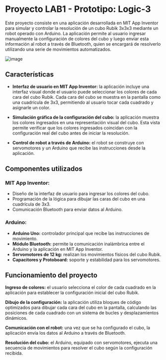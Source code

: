 # Proyecto LAB1 - Prototipo: Logic-3
Este proyecto consiste en una aplicación desarrollada en MIT App Inventor para simular y controlar la resolución de un cubo Rubik 3x3x3 mediante un robot operado con Arduino. La aplicación permite al usuario ingresar manualmente la configuración de colores del cubo y luego enviar esta información al robot a través de Bluetooth, quien se encargará de resolverlo utilizando una serie de movimientos automatizados.

![image](https://github.com/user-attachments/assets/0a5a45a2-cf23-4e8a-bb00-610a2652e635)

## Características
* **Interfaz de usuario en MIT App Inventor:** la aplicación incluye una interfaz visual donde el usuario puede seleccionar los colores de cada cara del cubo Rubik. Cada cara del cubo se muestra en la pantalla como una cuadrícula de 3x3, permitiendo al usuario tocar cada cuadrado y asignarle un color.

* **Simulación gráfica de la configuración del cubo:** la aplicación muestra los colores ingresados en una representación visual del cubo. Esta vista permite verificar que los colores ingresados coincidan con la configuración real del cubo antes de iniciar la resolución.

* **Control de robot a través de Arduino:** el robot se construye con servomotores y un Arduino que recibe las instrucciones desde la aplicación.

## Componentes utilizados
### MIT App Inventor:

* Diseño de la interfaz de usuario para ingresar los colores del cubo.
* Programación de la lógica para dibujar las caras del cubo en una cuadrícula de 3x3.
* Comunicación Bluetooth para enviar datos al Arduino.
  
### Arduino:

* **Arduino Uno:** controlador principal que recibe las instrucciones de movimiento.
* **Módulo Bluetooth:** permite la comunicación inalámbrica entre el Arduino y la aplicación en MIT App Inventor.
* **Servomotores de 12 kg:** realizan los movimientos físicos del cubo Rubik.
* **Capacitores y Protoboard:** soporte y estabilidad para los servomotores.

## Funcionamiento del proyecto
**Ingreso de colores:** el usuario selecciona el color de cada cuadrado en la aplicación para establecer la configuración inicial del cubo Rubik.

**Dibujo de la configuración:** la aplicación utiliza bloques de código optimizados para dibujar cada cara del cubo en la pantalla, calculando las posiciones de cada cuadrado con un sistema de bucles y desplazamientos dinámicos.

**Comunicación con el robot:** una vez que se ha configurado el cubo, la aplicación envía los datos al Arduino a través de Bluetooth.

**Resolución del cubo:** el Arduino, equipado con servomotores, ejecuta una secuencia de movimientos para resolver el cubo según la configuración recibida.
